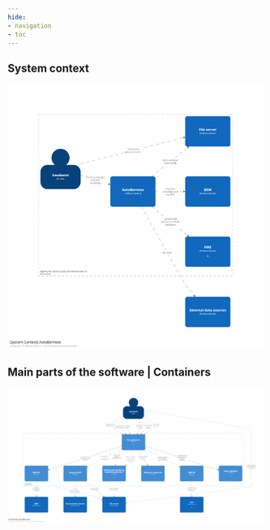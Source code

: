 ```yaml
---
hide:
- navigation
- toc
---
```


## System context

![System context](assets/diagrams/structurizr-1-SystemContext-1.png)


## Main parts of the software | Containers

![Containers](assets/diagrams/structurizr-1-Container-1.png)

